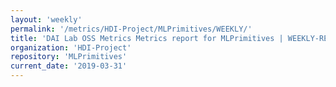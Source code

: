 ```yaml
---
layout: 'weekly'
permalink: '/metrics/HDI-Project/MLPrimitives/WEEKLY/'
title: 'DAI Lab OSS Metrics Metrics report for MLPrimitives | WEEKLY-REPORT-2019-03-31'
organization: 'HDI-Project'
repository: 'MLPrimitives'
current_date: '2019-03-31'
---
```

